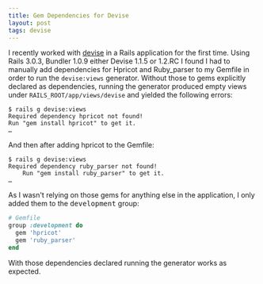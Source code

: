 ```yaml
---
title: Gem Dependencies for Devise
layout: post
tags: devise
---
```


I recently worked with [devise](https://github.com/plataformatec/devise)
in a Rails application for the first time. Using Rails 3.0.3, Bundler
1.0.9 either Devise 1.1.5 or 1.2.RC I found I had to manually add
dependencies for Hpricot and Ruby\_parser to my Gemfile in order to run
the <code>devise:views</code> generator. Without those to gems
explicitly declared as dependencies, running the generator produced
empty views under <code>RAILS\_ROOT/app/views/devise</code> and yielded
the following errors:

```
$ rails g devise:views
Required dependency hpricot not found!
Run "gem install hpricot" to get it.
…
```

And then after adding hpricot to the Gemfile:

```
$ rails g devise:views
Required dependency ruby_parser not found!
    Run "gem install ruby_parser" to get it.
…
```

As I wasn't relying on those gems for anything else in the application,
I only added them to the <tt>development</tt> group:

```ruby
# Gemfile
group :development do
  gem 'hpricot'
  gem 'ruby_parser'
end
```

With those dependencies declared running the generator works as
expected.
